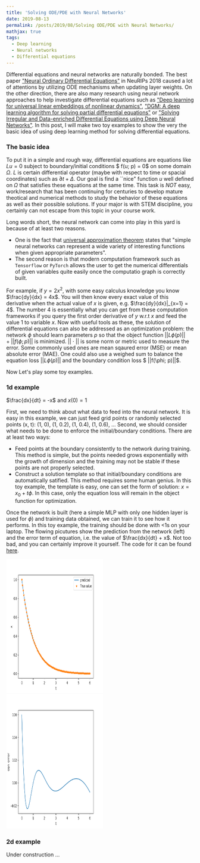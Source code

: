 ```yaml
---
title: 'Solving ODE/PDE with Neural Networks'
date: 2019-08-13
permalink: /posts/2019/08/Solving ODE/PDE with Neural Networks/
mathjax: true
tags:
  - Deep learning
  - Neural networks
  - Differential equations
---
```


Differential equations and neural networks are naturally bonded. The best paper ["Neural Ordinary Differential Equations"](https://arxiv.org/abs/1806.07366) 
in NeuRIPs 2018 caused a lot of attentions by utilizing ODE mechanisms when updating layer weights. On the other direction, there are also many research using neural
network approaches to help investigate differential equations such as ["Deep learning for universal linear embeddings of nonlinear dynamics"](https://www.nature.com/articles/s41467-018-07210-0), 
["DGM: A deep learning algorithm for solving partial differential equations"](https://arxiv.org/pdf/1708.07469.pdf) or 
["Solving Irregular and Data-enriched Differential Equations using Deep Neural Networks"](https://arxiv.org/abs/1905.04351). In this post, 
I will make two toy examples to show the very the basic idea of using deep learning method for solving differential equations.

### The basic idea ### 
To put it in a simple and rough way, differential equations are equations like $L u = 0$ subject to boundary/initial conditions $ f(u; p) = 0$ on some domain $\Omega$. $L$ is
certain differential operator (maybe with respect to time or spacial coordinates) such as $\partial t + \Delta$. Our goal is find a ``nice" function $u$ well defined on $\Omega$ that satisfies these equations at the same time. This task is *NOT* easy, work/research that has been continuing for centuries to develop
mature theotical and numerical methods to study the behavior of these equations as well as their possible solutions. If your major is with STEM discipline, you certainly can not escape from this topic in your course work.

Long words short, the neural network can come into play in this yard is because of at least two reasons. 
* One is the fact that [universal approximation theorem](https://en.wikipedia.org/wiki/Universal_approximation_theorem) 
states that "simple neural networks can represent a wide variety of interesting functions when given appropriate parameters".
* The second reason is that modern computation framework such as `Tensorflow` or `PyTorch` allows the user to get the numerical
differentials of given variables quite easily once the computatio graph is correctly built. 

For example, if $y = 2x^2$, with some easy calculus knowledge you know $\frac{dy}{dx} = 4x$. You will then know every exact value of this derivative when the actual value
of $x$ is given, e.g. $\frac{dy}{dx}|_{x=1} = 4$. The number 4 is essentially what you can get from these computation frameworks if 
you query the first order derivative of $y$ w.r.t $x$ and feed the value 1 to variable $x$. Now with useful tools as these, the solution 
of differential equations can also be addressed as an optimization problem: the network $\phi$ should learn parameters $p$ so that
the object function $||L \phi(p)|| + ||f(\phi; p)||$ is minimized. 
$||\cdot||$ is some norm or metric used to measure the error. Some commonly used ones are mean sqaured error (MSE) or mean absolute error (MAE). One could also use a weighed sum to balance the equation loss $||L \phi(p)||$ and the boundary condition loss $ ||f(\phi; p)||$.
 
 Now Let's play some toy examples.
 
### 1d example ###
 
$\frac{dx}{dt} = -x$ and $x(0) = 1$

First, we need to think about what data to feed into the neural network. It is easy in this example, we can just feed grid points or randomly selected points (x, t): (1, 0), (1, 0.2), (1, 0.4), (1, 0.6), ...
Second, we should consider what needs to be done to enforce the initial/boundary conditions. There are at least two ways:
* Feed points at the boundary consistently to the network during training. This method is simple, but the points needed 
grows exponentially with the growth of dimension and the training may not be stable if these points are not properly selected. 
* Construct a solution template so that initial/boundary conditions are automatically satified. This method requires some
human genius. In this toy example, the template is easy, one can set the form of solution: $x = x_0 + t\phi$. In this case, only
the equation loss will remain in the object function for optimization.

Once the network is built (here a simple MLP with only one hidden layer is used for $\phi$) and training data obtained, we can train 
it to see how it performs. In this toy example, the training should be done with <1s on your laptop. The flowing picutures show the prediction from the network (left) and the error term of equation, i.e. the value of 
$\frac{dx}{dt} + x$. Not too bad, and you can certainly improve it yourself. The code for it can be found [here](https://github.com/dykuang/dykuang.github.io/blob/master/Files/try2.py).

<img src = '/images/1d-sol.png' height="360" width="260">
<img src = '/images/1d-eqn-err.png' height="360" width="260">

### 2d example ###
Under construction ...
